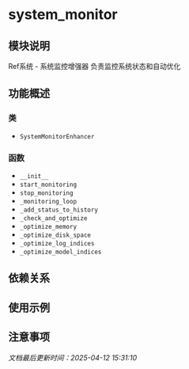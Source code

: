 # system_monitor

## 模块说明
Ref系统 - 系统监控增强器
负责监控系统状态和自动优化

## 功能概述

### 类

- `SystemMonitorEnhancer`

### 函数

- `__init__`
- `start_monitoring`
- `stop_monitoring`
- `_monitoring_loop`
- `_add_status_to_history`
- `_check_and_optimize`
- `_optimize_memory`
- `_optimize_disk_space`
- `_optimize_log_indices`
- `_optimize_model_indices`

## 依赖关系

## 使用示例

## 注意事项

*文档最后更新时间：2025-04-12 15:31:10*